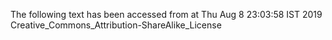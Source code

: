 The following text has been accessed from at Thu Aug 8 23:03:58 IST 2019
Creative_Commons_Attribution-ShareAlike_License
